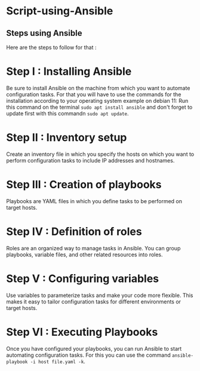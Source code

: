 # Script-using-Ansible
## Steps using Ansible
Here are the steps to follow for that :

# Step I : Installing Ansible
Be sure to install Ansible on the machine from which you want to automate configuration tasks.
For that you will have to use the commands for the installation according to your operating system
example on debian 11:
Run this command on the terminal `sudo apt install ansible` and don't forget to update first with this commandn `sudo apt update`.

# Step II : Inventory setup
Create an inventory file in which you specify the hosts on which you want to perform configuration tasks to include IP addresses and hostnames.

# Step III : Creation of playbooks
Playbooks are YAML files in which you define tasks to be performed on target hosts.

# Step IV : Definition of roles
Roles are an organized way to manage tasks in Ansible. You can group playbooks, variable files, and other related resources into roles.

# Step V : Configuring variables
Use variables to parameterize tasks and make your code more flexible. This makes it easy to tailor configuration tasks for different environments or target hosts.

# Step VI : Executing Playbooks
Once you have configured your playbooks, you can run Ansible to start automating configuration tasks. For this you can use the command 
`ansible-playbook -i host file.yaml -k`.
